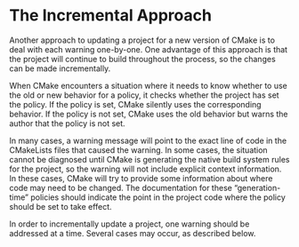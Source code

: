 # The Incremental Approach
Another approach to updating a project for a new version of CMake is to deal with each warning one-by-one. One advantage of this approach is that the project will continue to build throughout the process, so the changes can be made incrementally.

When CMake encounters a situation where it needs to know whether to use the old or new behavior for a policy, it checks whether the project has set the policy. If the policy is set, CMake silently uses the corresponding behavior. If the policy is not set, CMake uses the old behavior but warns the author that the policy is not set.

In many cases, a warning message will point to the exact line of code in the CMakeLists files that caused the warning. In some cases, the situation cannot be diagnosed until CMake is generating the native build system rules for the project, so the warning will not include explicit context information. In these cases, CMake will try to provide some information about where code may need to be changed. The documentation for these “generation-time” policies should indicate the point in the project code where the policy should be set to take effect.

In order to incrementally update a project, one warning should be addressed at a time. Several cases may occur, as described below.
